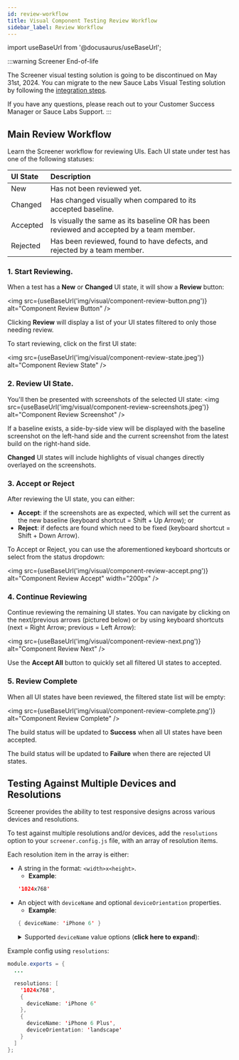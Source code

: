 ```yaml
---
id: review-workflow
title: Visual Component Testing Review Workflow
sidebar_label: Review Workflow
---
```


import useBaseUrl from '@docusaurus/useBaseUrl';

:::warning Screener End-of-life

The Screener visual testing solution is going to be discontinued on May 31st, 2024. You can migrate to the new Sauce Labs Visual Testing solution by following the [integration steps](/visual-testing/).

If you have any questions, please reach out to your Customer Success Manager or Sauce Labs Support.
:::

## Main Review Workflow

Learn the Screener workflow for reviewing UIs. Each UI state under test has one of the following statuses:

| UI State | Description                                                                              |
| :------- | :--------------------------------------------------------------------------------------- |
| New      | Has not been reviewed yet.                                                               |
| Changed  | Has changed visually when compared to its accepted baseline.                             |
| Accepted | Is visually the same as its baseline OR has been reviewed and accepted by a team member. |
| Rejected | Has been reviewed, found to have defects, and rejected by a team member.                 |

### 1. Start Reviewing.

When a test has a **New** or **Changed** UI state, it will show a **Review** button:

<img src={useBaseUrl('img/visual/component-review-button.png')} alt="Component Review Button" />

Clicking **Review** will display a list of your UI states filtered to only those needing review.

To start reviewing, click on the first UI state:

<img src={useBaseUrl('img/visual/component-review-state.jpeg')} alt="Component Review State" />

### 2. Review UI State.

You'll then be presented with screenshots of the selected UI state:
<img src={useBaseUrl('img/visual/component-review-screenshots.jpeg')} alt="Component Review Screenshot" />

If a baseline exists, a side-by-side view will be displayed with the baseline screenshot on the left-hand side and the current screenshot from the latest build on the right-hand side.

**Changed** UI states will include highlights of visual changes directly overlayed on the screenshots.

### 3. Accept or Reject

After reviewing the UI state, you can either:

- **Accept**: if the screenshots are as expected, which will set the current as the new baseline (keyboard shortcut = Shift + Up Arrow); or
- **Reject**: if defects are found which need to be fixed (keyboard shortcut = Shift + Down Arrow).

To Accept or Reject, you can use the aforementioned keyboard shortcuts or select from the status dropdown:

<img src={useBaseUrl('img/visual/component-review-accept.png')} alt="Component Review Accept" width="200px" />

### 4. Continue Reviewing

Continue reviewing the remaining UI states. You can navigate by clicking on the next/previous arrows (pictured below) or by using keyboard shortcuts (next = Right Arrow; previous = Left Arrow):

<img src={useBaseUrl('img/visual/component-review-next.png')} alt="Component Review Next" />

Use the **Accept All** button to quickly set all filtered UI states to accepted.

### 5. Review Complete

When all UI states have been reviewed, the filtered state list will be empty:

<img src={useBaseUrl('img/visual/component-review-complete.png')} alt="Component Review Complete" />

The build status will be updated to **Success** when all UI states have been accepted.

The build status will be updated to **Failure** when there are rejected UI states.

## Testing Against Multiple Devices and Resolutions

Screener provides the ability to test responsive designs across various devices and resolutions.

To test against multiple resolutions and/or devices, add the `resolutions` option to your `screener.config.js` file, with an array of resolution items.

Each resolution item in the array is either:

- A string in the format: `<width>x<height>`.
  - **Example**:
  ```java
  '1024x768'
  ```
- An object with `deviceName` and optional `deviceOrientation` properties.
  - **Example**:
  ```java
  { deviceName: 'iPhone 6' }
  ```
     <details>
         <summary>Supported <code>deviceName</code> value options (<strong>click here to expand</strong>):</summary>
          <ul>
              <li>iPad</li>
              <li>iPad Pro</li>
              <li>iPhone 4</li>
              <li>iPhone 5</li>
              <li>iPhone 6</li>
              <li>iPhone 6 Plus</li>
              <li>iPhone 7</li>
              <li>iPhone 7 Plus</li>
              <li>iPhone 8</li>
              <li>iPhone 8 Plus</li>
              <li>iPhone X</li>
              <li>Galaxy S6</li>
              <li>Galaxy S7</li>
              <li>Galaxy S8</li>
              <li>Nexus 4</li>
              <li>Nexus 5</li>
              <li>Nexus 5X</li>
              <li>Nexus 6P</li>
              <li>Nexus 7</li>
              <li>Nexus 10</li>
          </ul>
     </details>

Example config using `resolutions`:

```java
module.exports = {
  ...

  resolutions: [
    '1024x768',
    {
      deviceName: 'iPhone 6'
    },
    {
      deviceName: 'iPhone 6 Plus',
      deviceOrientation: 'landscape'
    }
  ]
};
```
